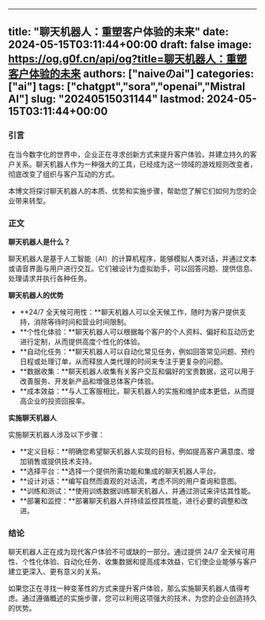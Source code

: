 
---
title: "聊天机器人：重塑客户体验的未来"
date: 2024-05-15T03:11:44+00:00
draft: false
image: https://og.g0f.cn/api/og?title=聊天机器人：重塑客户体验的未来
authors: ["naiveのai"]
categories: ["ai"]
tags: ["chatgpt","sora","openai","Mistral AI"]
slug: "20240515031144"
lastmod: 2024-05-15T03:11:44+00:00
---
### 引言

在当今数字化的世界中，企业正在寻求创新方式来提升客户体验，并建立持久的客户关系。聊天机器人作为一种强大的工具，已经成为这一领域的游戏规则改变者，彻底改变了组织与客户互动的方式。

本博文将探讨聊天机器人的本质、优势和实施步骤，帮助您了解它们如何为您的企业带来转型。

### 正文

**聊天机器人是什么？**

聊天机器人是基于人工智能（AI）的计算机程序，能够模拟人类对话，并通过文本或语音界面与用户进行交互。它们被设计为虚拟助手，可以回答问题、提供信息、处理请求并执行各种任务。

**聊天机器人的优势**

* **24/7 全天候可用性：**聊天机器人可以全天候工作，随时为客户提供支持，消除等待时间和营业时间限制。
* **个性化体验：**聊天机器人可以根据每个客户的个人资料、偏好和互动历史进行定制，从而提供高度个性化的体验。
* **自动化任务：**聊天机器人可以自动化常见任务，例如回答常见问题、预约日程或处理订单，从而释放人类代理的时间来专注于更复杂的问题。
* **数据收集：**聊天机器人收集有关客户交互和偏好的宝贵数据，这可以用于改善服务、开发新产品和增强总体客户体验。
* **成本效益：**与人工客服相比，聊天机器人的实施和维护成本更低，从而提高企业的投资回报率。

**实施聊天机器人**

实施聊天机器人涉及以下步骤：

* **定义目标：**明确您希望聊天机器人实现的目标，例如提高客户满意度、增加销售或提供技术支持。
* **选择平台：**选择一个提供所需功能和集成的聊天机器人平台。
* **设计对话：**编写自然而直观的对话流，考虑不同的用户查询和意图。
* **训练和测试：**使用训练数据训练聊天机器人，并通过测试来评估其性能。
* **部署和监控：**部署聊天机器人并持续监控其性能，进行必要的调整和改进。

### 结论

聊天机器人正在成为现代客户体验不可或缺的一部分。通过提供 24/7 全天候可用性、个性化体验、自动化任务、收集数据和提高成本效益，它们使企业能够与客户建立更深入、更有意义的关系。

如果您正在寻找一种变革性的方式来提升客户体验，那么实施聊天机器人值得考虑。通过遵循概述的实施步骤，您可以利用这项强大的技术，为您的企业创造持久的优势。